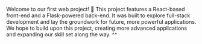 Welcome to our first web project! 🚀
This project features a React-based front-end and a Flask-powered back-end. It was built to explore full-stack development and lay the groundwork for future, more powerful applications.
We hope to build upon this project, creating more advanced applications and expanding our skill set along the way. ^^
